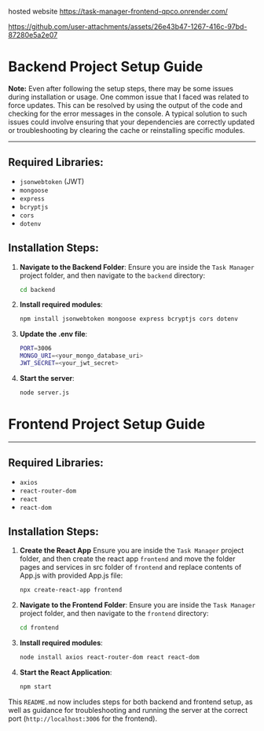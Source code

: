 hosted website https://task-manager-frontend-qpco.onrender.com/

https://github.com/user-attachments/assets/26e43b47-1267-416c-97bd-87280e5a2e07
# Backend Project Setup Guide

**Note:** Even after following the setup steps, there may be some issues during installation or usage. One common issue that I faced was related to force updates. This can be resolved by using the output of the code and checking for the error messages in the console. A typical solution to such issues could involve ensuring that your dependencies are correctly updated or troubleshooting by clearing the cache or reinstalling specific modules.

---

## Required Libraries:
- `jsonwebtoken` (JWT)
- `mongoose`
- `express`
- `bcryptjs`
- `cors`
- `dotenv`

## Installation Steps:

1. **Navigate to the Backend Folder**:
   Ensure you are inside the `Task Manager` project folder, and then navigate to the `backend` directory:
   ```bash
   cd backend
2. **Install required modules**:
   ```bash
   npm install jsonwebtoken mongoose express bcryptjs cors dotenv
3. **Update the .env file**:
   ```bash
   PORT=3006
   MONGO_URI=<your_mongo_database_uri>
   JWT_SECRET=<your_jwt_secret>
4. **Start the server**:
    ```bash
    node server.js

# Frontend Project Setup Guide

---

## Required Libraries:
- `axios`
- `react-router-dom`
- `react`
- `react-dom`

## Installation Steps:
1. **Create the React App**
   Ensure you are inside the `Task Manager` project folder, and then create the react app `frontend` and move the folder pages and services in src folder of `frontend`  and replace contents of App.js with provided App.js file:
   ```bash
   npx create-react-app frontend
   
2. **Navigate to the Frontend Folder**:
   Ensure you are inside the `Task Manager` project folder, and then navigate to the `frontend` directory:
   ```bash
   cd frontend
3. **Install required modules**:
   ```bash
   node install axios react-router-dom react react-dom
4. **Start the React Application**:
    ```bash
    npm start

This `README.md` now includes steps for both backend and frontend setup, as well as guidance for troubleshooting and running the server at the correct port (`http://localhost:3006` for the frontend).


